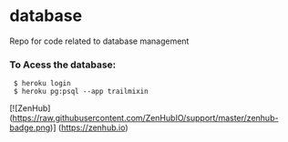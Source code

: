# database
 Repo for code related to database management
 
### To Acess the database:
```
 $ heroku login
 $ heroku pg:psql --app trailmixin
```

[![ZenHub] (https://raw.githubusercontent.com/ZenHubIO/support/master/zenhub-badge.png)] (https://zenhub.io)
